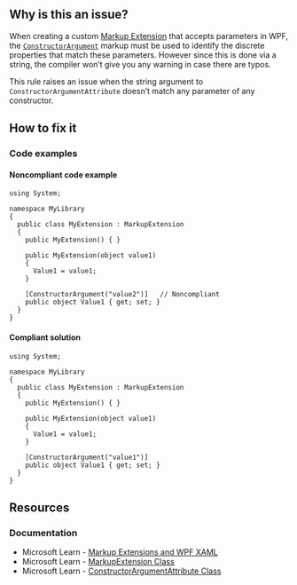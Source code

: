 ## Why is this an issue?

When creating a custom [Markup Extension](https://learn.microsoft.com/en-us/dotnet/desktop/wpf/advanced/markup-extensions-and-wpf-xaml)
that accepts parameters in WPF, the [`ConstructorArgument`](https://learn.microsoft.com/en-us/dotnet/api/system.windows.markup.constructorargumentattribute) markup
must be used to identify the discrete properties that match these parameters. However since this is done via a string, the compiler won’t give you any
warning in case there are typos.

This rule raises an issue when the string argument to `ConstructorArgumentAttribute` doesn’t match any parameter of any constructor.

## How to fix it

### Code examples

#### Noncompliant code example

    using System;
    
    namespace MyLibrary
    {
      public class MyExtension : MarkupExtension
      {
        public MyExtension() { }
    
        public MyExtension(object value1)
        {
          Value1 = value1;
        }
    
        [ConstructorArgument("value2")]   // Noncompliant
        public object Value1 { get; set; }
      }
    }

#### Compliant solution

    using System;
    
    namespace MyLibrary
    {
      public class MyExtension : MarkupExtension
      {
        public MyExtension() { }
    
        public MyExtension(object value1)
        {
          Value1 = value1;
        }
    
        [ConstructorArgument("value1")]
        public object Value1 { get; set; }
      }
    }

## Resources

### Documentation

-  Microsoft Learn - [Markup Extensions and
  WPF XAML](https://learn.microsoft.com/en-us/dotnet/desktop/wpf/advanced/markup-extensions-and-wpf-xaml)
-  Microsoft Learn - [MarkupExtension Class](https://learn.microsoft.com/en-us/dotnet/api/system.windows.markup.markupextension)
-  Microsoft Learn - [ConstructorArgumentAttribute Class](https://learn.microsoft.com/en-us/dotnet/api/system.windows.markup.constructorargumentattribute)